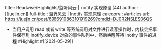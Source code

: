 title:: Readwise/Highlights/监听风云 | Inotify 实现原理 (44)
author:: [[juejin.cn]]
full-title:: 监听风云 | Inotify 实现原理
category:: #articles
url:: https://juejin.cn/post/6966910863101919269?cmdid=DJ0R2NSLES06QS

- 当用户调用 read 或者 write 等系统调用对文件进行读写操作时，内核会把事件保存到 inotify_device 对象的事件队列中，然后唤醒等待 inotify 事件的进程 #Highlight #[[2021-05-29]]